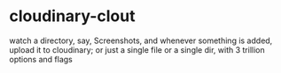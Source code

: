 # cloudinary-clout
watch a directory, say, Screenshots, and whenever something is added, upload it to cloudinary; or just a single file or a single dir, with 3 trillion options and flags
